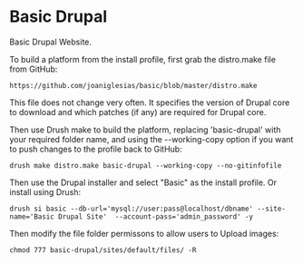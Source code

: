 Basic Drupal
=========

Basic Drupal Website.


To build a platform from the install profile, first grab the distro.make file
from GitHub:

    https://github.com/joaniglesias/basic/blob/master/distro.make

This file does not change very often. It specifies the version of Drupal core
to download and which patches (if any) are required for Drupal core.

Then use Drush make to build the platform, replacing 'basic-drupal' with your
required folder name, and using the --working-copy option if you want to
push changes to the profile back to GitHub:

    drush make distro.make basic-drupal --working-copy --no-gitinfofile

Then use the Drupal installer and select "Basic" as the install profile. Or
install using Drush:

    drush si basic --db-url='mysql://user:pass@localhost/dbname' --site-name='Basic Drupal Site'  --account-pass='admin_password' -y

Then modify the file folder permissons to allow users to Upload images:

    chmod 777 basic-drupal/sites/default/files/ -R

